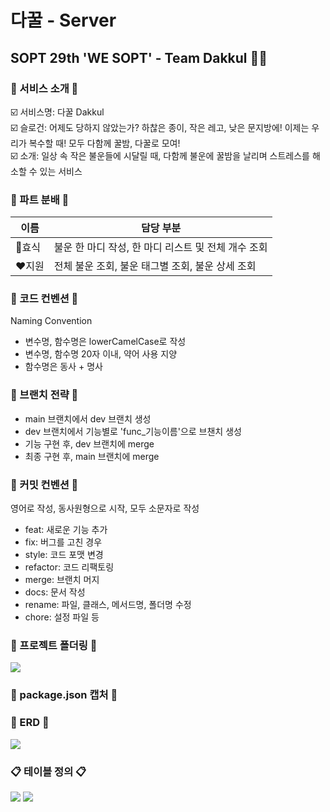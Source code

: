 # 다꿀 - Server
## SOPT 29th 'WE SOPT' - Team Dakkul 🌰🔨
   
### 💬 서비스 소개 💬
☑️ 서비스명: 다꿀 Dakkul   
☑️ 슬로건: 어제도 당하지 않았는가? 하찮은 종이, 작은 레고, 낮은 문지방에! 이제는 우리가 복수할 때! 모두 다함께 꿀밤, 다꿀로 모여!   
☑️ 소개: 일상 속 작은 불운들에 시달릴 때, 다함께 불운에 꿀밤을 날리며 스트레스를 해소할 수 있는 서비스   
   
   
### 👦 파트 분배 👧
| 이름   | 담당 부분 |
| ------ | --------- |
| 💙효식  |불운 한 마디 작성, 한 마디 리스트 및 전체 개수 조회|
| ❤️지원 |전체 불운 조회, 불운 태그별 조회, 불운 상세 조회|   
   
   
### 📝 코드 컨벤션 📝   
Naming Convention   
* 변수명, 함수명은 lowerCamelCase로 작성
* 변수명, 함수명 20자 이내, 약어 사용 지양
* 함수명은 동사 + 명사
       
### 🌲 브랜치 전략 🌲   
* main 브랜치에서 dev 브랜치 생성
* dev 브랜치에서 기능별로 'func_기능이름'으로 브챈치 생성
* 기능 구현 후, dev 브랜치에 merge
* 최종 구현 후, main 브랜치에 merge
   
### 📃 커밋 컨벤션 📃   
영어로 작성, 동사원형으로 시작, 모두 소문자로 작성
- feat: 새로운 기능 추가
- fix: 버그를 고친 경우
- style: 코드 포맷 변경
- refactor: 코드 리팩토링
- merge: 브랜치 머지
- docs: 문서 작성
- rename: 파일, 클래스, 메서드명, 폴더명 수정
- chore: 설정 파일 등
   
### 📁 프로젝트 폴더링 📁   
<img src="https://user-images.githubusercontent.com/76513385/142734662-034daa3b-cf39-447f-90fa-b9182d0b1300.png">   
   
### 📑 package.json 캡처 📑   
   
   
### 📜 ERD 📜   
<img src="https://s3-joint-seminar.s3.ap-northeast-2.amazonaws.com/images/ERD.png">   
   
### 📋 테이블 정의 📋   
<img src="https://s3-joint-seminar.s3.ap-northeast-2.amazonaws.com/images/post.png">   
<img src="https://s3-joint-seminar.s3.ap-northeast-2.amazonaws.com/images/comment.png">   
